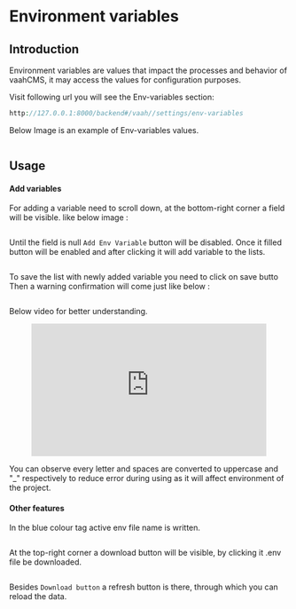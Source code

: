 # Environment variables

[comment]: <> ([[toc]])

## Introduction

Environment variables are values that impact the processes and behavior of vaahCMS, it may access the values for configuration purposes.

Visit following url you will see the Env-variables section:
```php
http://127.0.0.1:8000/backend#/vaah//settings/env-variables
```
Below Image is an example of Env-variables values.

<img :src="$withBase('/images/env-setting-1.png')">

## Usage

#### Add variables

For adding a variable need to scroll down, at the bottom-right corner a field will be visible.
like below image :

<img :src="$withBase('/images/env-setting-2.png')">

Until the field is null ```Add Env Variable``` button will be disabled. Once it filled button will be enabled and after clicking it will add variable to the lists.

<img :src="$withBase('/images/env-setting-3.png')">

To save the list with newly added variable you need to click on save butto
Then a warning confirmation will come just like below :

<img :src="$withBase('/images/env-setting-4.png')">

Below video for better understanding.

<figure>
  <iframe src="https://img-v4.getdemo.dev/screenshot/chrome_jhtvHzEpDv.mp4" frameborder="0" allowfullscreen="true" style="width: 100%; aspect-ratio: 16/9;"> </iframe>
</figure>

You can observe every letter and spaces are converted to uppercase and "_" respectively to reduce error during using as it will affect environment of the project.

#### Other features

In the blue colour tag active env file name is written.

<img :src="$withBase('/images/env-setting-5.png')">

At the top-right corner a download button will be visible, by clicking it .env file be downloaded.

<img :src="$withBase('/images/env-setting-6.png')">

Besides `Download button` a refresh button is there, through which you can reload the data.